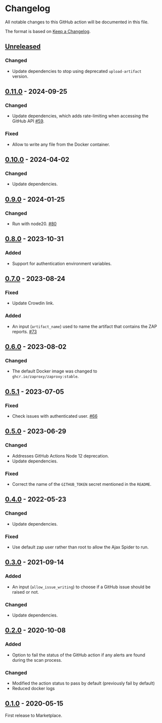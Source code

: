# Changelog
All notable changes to this GitHub action will be documented in this file.

The format is based on [Keep a Changelog](https://keepachangelog.com/en/1.0.0/).

## [Unreleased]
### Changed
- Update dependencies to stop using deprecated `upload-artifact` version.

## [0.11.0] - 2024-09-25
### Changed
- Update dependencies, which adds rate-limiting when accessing the GitHub API [#59](https://github.com/zaproxy/action-full-scan/issues/59).

### Fixed
- Allow to write any file from the Docker container.

## [0.10.0] - 2024-04-02
### Changed
- Update dependencies.

## [0.9.0] - 2024-01-25
### Changed
- Run with node20. [#80](https://github.com/zaproxy/action-full-scan/pull/80)

## [0.8.0] - 2023-10-31
### Added
- Support for authentication environment variables.

## [0.7.0] - 2023-08-24
### Fixed
- Update Crowdin link.

### Added
 - An input (`artifact_name`) used to name the artifact that contains the ZAP reports. [#73](https://github.com/zaproxy/action-full-scan/pull/73)

## [0.6.0] - 2023-08-02
### Changed
- The default Docker image was changed to `ghcr.io/zaproxy/zaproxy:stable`.

## [0.5.1] - 2023-07-05
### Fixed
- Check issues with authenticated user. [#66](https://github.com/zaproxy/action-full-scan/issues/66)

## [0.5.0] - 2023-06-29

### Changed
- Addresses GitHub Actions Node 12 deprecation.
- Update dependencies.

### Fixed
- Correct the name of the `GITHUB_TOKEN` secret mentioned in the `README`.

## [0.4.0] - 2022-05-23
### Changed
- Update dependencies.

### Fixed
- Use default zap user rather than root to allow the Ajax Spider to run.

## [0.3.0] - 2021-09-14
### Added
- An input (`allow_issue_writing`) to choose if a GitHub issue should be raised or not.

### Changed
- Update dependencies.

## [0.2.0] - 2020-10-08
### Added
- Option to fail the status of the GitHub action if any alerts are found during the scan process.

### Changed
- Modified the action status to pass by default (previously fail by default)
- Reduced docker logs

## [0.1.0] - 2020-05-15

First release to Marketplace.

[Unreleased]: https://github.com/zaproxy/action-full-scan/compare/v0.11.0...HEAD
[0.11.0]: https://github.com/zaproxy/action-full-scan/compare/v0.10.0...v0.11.0
[0.10.0]: https://github.com/zaproxy/action-full-scan/compare/v0.9.0...v0.10.0
[0.9.0]: https://github.com/zaproxy/action-full-scan/compare/v0.8.0...v0.9.0
[0.8.0]: https://github.com/zaproxy/action-full-scan/compare/v0.7.0...v0.8.0
[0.7.0]: https://github.com/zaproxy/action-full-scan/compare/v0.6.0...v0.7.0
[0.6.0]: https://github.com/zaproxy/action-full-scan/compare/v0.5.1...v0.6.0
[0.5.1]: https://github.com/zaproxy/action-full-scan/compare/v0.5.0...v0.5.1
[0.5.0]: https://github.com/zaproxy/action-full-scan/compare/v0.4.0...v0.5.0
[0.4.0]: https://github.com/zaproxy/action-full-scan/compare/v0.3.0...v0.4.0
[0.3.0]: https://github.com/zaproxy/action-full-scan/compare/v0.2.0...v0.3.0
[0.2.0]: https://github.com/zaproxy/action-full-scan/compare/v0.1.0...v0.2.0
[0.1.0]: https://github.com/zaproxy/action-full-scan/compare/5842e3f84ec616724efb0230a6f6ab85146230c8...v0.1.0

